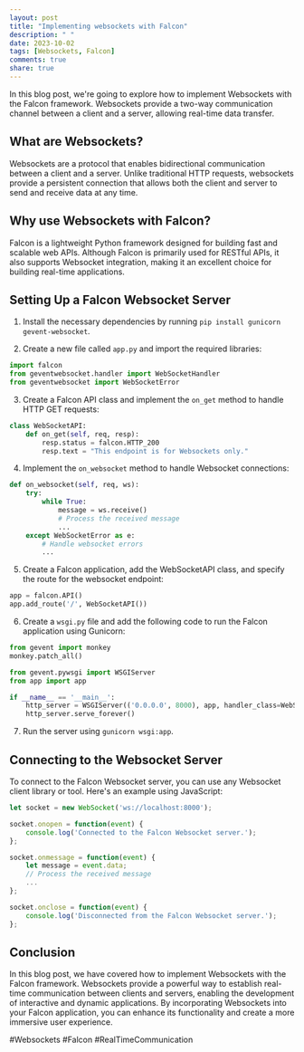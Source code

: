 ```yaml
---
layout: post
title: "Implementing websockets with Falcon"
description: " "
date: 2023-10-02
tags: [Websockets, Falcon]
comments: true
share: true
---
```


In this blog post, we're going to explore how to implement Websockets with the Falcon framework. Websockets provide a two-way communication channel between a client and a server, allowing real-time data transfer.

## What are Websockets?

Websockets are a protocol that enables bidirectional communication between a client and a server. Unlike traditional HTTP requests, websockets provide a persistent connection that allows both the client and server to send and receive data at any time.

## Why use Websockets with Falcon?

Falcon is a lightweight Python framework designed for building fast and scalable web APIs. Although Falcon is primarily used for RESTful APIs, it also supports Websocket integration, making it an excellent choice for building real-time applications.

## Setting Up a Falcon Websocket Server

1. Install the necessary dependencies by running `pip install gunicorn gevent-websocket`.

2. Create a new file called `app.py` and import the required libraries:

```python
import falcon
from geventwebsocket.handler import WebSocketHandler
from geventwebsocket import WebSocketError
```

3. Create a Falcon API class and implement the `on_get` method to handle HTTP GET requests:

```python
class WebSocketAPI:
    def on_get(self, req, resp):
        resp.status = falcon.HTTP_200
        resp.text = "This endpoint is for Websockets only."
```

4. Implement the `on_websocket` method to handle Websocket connections:

```python
def on_websocket(self, req, ws):
    try:
        while True:
            message = ws.receive()
            # Process the received message
            ...
    except WebSocketError as e:
        # Handle websocket errors
        ...
```

5. Create a Falcon application, add the WebSocketAPI class, and specify the route for the websocket endpoint:

```python
app = falcon.API()
app.add_route('/', WebSocketAPI())
```

6. Create a `wsgi.py` file and add the following code to run the Falcon application using Gunicorn:

```python
from gevent import monkey
monkey.patch_all()

from gevent.pywsgi import WSGIServer
from app import app

if __name__ == '__main__':
    http_server = WSGIServer(('0.0.0.0', 8000), app, handler_class=WebSocketHandler)
    http_server.serve_forever()
```

7. Run the server using `gunicorn wsgi:app`.

## Connecting to the Websocket Server

To connect to the Falcon Websocket server, you can use any Websocket client library or tool. Here's an example using JavaScript:

```javascript
let socket = new WebSocket('ws://localhost:8000');

socket.onopen = function(event) {
    console.log('Connected to the Falcon Websocket server.');
};

socket.onmessage = function(event) {
    let message = event.data;
    // Process the received message
    ...
};

socket.onclose = function(event) {
    console.log('Disconnected from the Falcon Websocket server.');
};
```

## Conclusion

In this blog post, we have covered how to implement Websockets with the Falcon framework. Websockets provide a powerful way to establish real-time communication between clients and servers, enabling the development of interactive and dynamic applications. By incorporating Websockets into your Falcon application, you can enhance its functionality and create a more immersive user experience.

#Websockets #Falcon #RealTimeCommunication